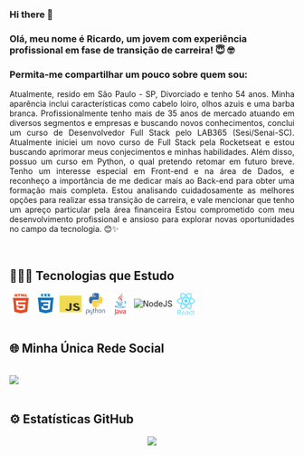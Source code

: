 ### Hi there 👋
### Olá, meu nome é Ricardo, um jovem com experiência profissional em fase de transição de carreira! 😇 🤓 
<!--
**ricardo-werner/ricardo-werner** is a ✨ _special_ ✨ repository because its `README.md` (this file) appears on your GitHub profile. -->
### Permita-me compartilhar um pouco sobre quem sou:
<div style="text-align:justify">
<p>
Atualmente, resido em São Paulo - SP, Divorciado e tenho 54 anos. Minha aparência inclui características como cabelo loiro, olhos azuis e uma barba branca. 
Profissionalmente tenho mais de 35 anos de mercado atuando em diversos segmentos e empresas e buscando novos conhecimentos, conclui um curso de Desenvolvedor Full Stack pelo LAB365 (Sesi/Senai-SC).
Atualmente iniciei um novo curso de Full Stack pela Rocketseat e estou buscando aprimorar meus conjecimentos e minhas habilidades.
Além disso, possuo um curso em Python, o qual pretendo retomar em futuro breve.
Tenho um interesse especial em Front-end e na área de Dados, e reconheço a importância de me dedicar mais ao Back-end para obter uma formação mais completa. 
Estou analisando cuidadosamente as melhores opções para realizar essa transição de carreira, e vale mencionar que tenho um apreço particular pela área financeira
Estou comprometido com meu desenvolvimento profissional e ansioso para explorar novas oportunidades no campo da tecnologia. 😊✨
</p>
</div>
<br>


## 🧑🏽‍💻 Tecnologias que Estudo
<div style="display: inline_block">
  <img align="center" alt="HTML" height="35" width="40" src="https://raw.githubusercontent.com/devicons/devicon/1119b9f84c0290e0f0b38982099a2bd027a48bf1/icons/html5/html5-plain-wordmark.svg">
  <img align="center" alt="CSS" height="35" width="40" src="https://raw.githubusercontent.com/devicons/devicon/1119b9f84c0290e0f0b38982099a2bd027a48bf1/icons/css3/css3-plain-wordmark.svg">
  <img align="center" alt="JavaScript" height="30" width="40" src="https://raw.githubusercontent.com/devicons/devicon/1119b9f84c0290e0f0b38982099a2bd027a48bf1/icons/javascript/javascript-original.svg">
  <img align="center" alt="Python" height="40" width="40" src="https://raw.githubusercontent.com/devicons/devicon/1119b9f84c0290e0f0b38982099a2bd027a48bf1/icons/python/python-original-wordmark.svg">
  <img align="center" alt="Java" height="40" width="40" src="https://raw.githubusercontent.com/devicons/devicon/1119b9f84c0290e0f0b38982099a2bd027a48bf1/icons/java/java-original-wordmark.svg"/>
  <img align="center" alt="NodeJS" height="40" width="40" src="https://icon-library.com/images/node-js-icon/node-js-icon-11.jpg"/>
  <img align="center" alt="React" height="40" width="40" src="https://raw.githubusercontent.com/devicons/devicon/1119b9f84c0290e0f0b38982099a2bd027a48bf1/icons/react/react-original-wordmark.svg"/>
</div>
<br>

## 🌐 Minha Única Rede Social

<div> <br>
    <a href="https://www.linkedin.com/in/ricardo-werner" target="_blank"><img src="https://img.shields.io/badge/-LinkedIn-%230077B5?style=for-the-badge&logo=linkedin&logoColor=white" target="_blank"></a> 
</div>
<br>

## ⚙️ Estatísticas GitHub

<div align="center">
  <a href="https://github.com/ricardo-werner">
  <img height="170em" src="https://github-readme-stats.vercel.app/api?username=ricardo-werner&show_icons=true&theme=dark&include_all_commits=true&count_private=true"/>
   <!--img height="170em" src="https://github-readme-stats.vercel.app/api/top-langs/?username=ricardo-werner&layout=compact&langs_count=7&theme=dark"/-->
</div>
